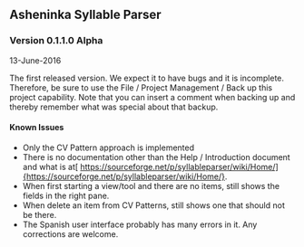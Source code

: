 Asheninka Syllable Parser
-------------------------

### Version 0.1.1.0 Alpha
13-June-2016

The first released version.  We expect it to have bugs and it is incomplete. Therefore, be sure to use the File / Project Management / Back up this project capability.  Note that you can insert a comment when backing up and thereby remember what was special about that backup. 

#### Known Issues
* Only the CV Pattern approach is implemented
* There is no documentation other than the Help / Introduction document and what is at[ https://sourceforge.net/p/syllableparser/wiki/Home/]{https://sourceforge.net/p/syllableparser/wiki/Home/}.
* When first starting a view/tool and there are no items, still shows the fields in the right pane.
* When delete an item from CV Patterns, still shows one that should not be there.
* The Spanish user interface probably has many errors in it.  Any corrections are welcome.